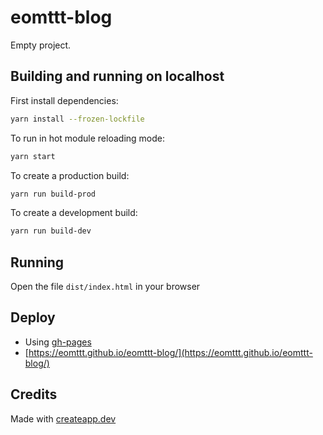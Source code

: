 # eomttt-blog

Empty project.

## Building and running on localhost

First install dependencies:

```sh
yarn install --frozen-lockfile
```

To run in hot module reloading mode:

```sh
yarn start
```

To create a production build:

```sh
yarn run build-prod
```

To create a development build:

```sh
yarn run build-dev
```

## Running

Open the file `dist/index.html` in your browser

## Deploy
- Using [gh-pages](https://github.com/tschaub/gh-pages)
- [https://eomttt.github.io/eomttt-blog/](https://eomttt.github.io/eomttt-blog/)

## Credits

Made with [createapp.dev](https://createapp.dev/)

